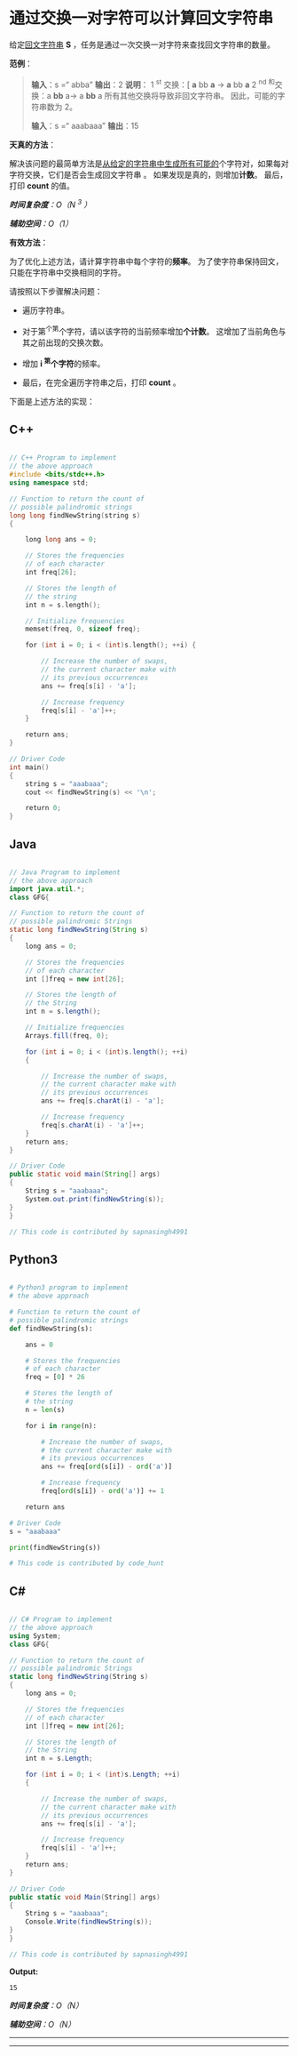 # 通过交换一对字符可以计算回文字符串

给定[回文字符串](https://www.geeksforgeeks.org/string-palindrome/) **S** ，任务是通过一次交换一对字符来查找回文字符串的数量。

**范例**：

> **输入**：s =“ abba”
> **输出**：2
> **说明**：
> 1 <sup>st</sup> 交换：[ **a** bb **a** -> **a** bb **a** 2 <sup>nd 和</sup>交换：a **bb** a-> a **bb** a
> 所有其他交换将导致非回文字符串。
> 因此，可能的字符串数为 2。
> 
> **输入**：s =“ aaabaaa”
> **输出**：15

**天真的方法**：

解决该问题的最简单方法是[从给定的字符串中生成所有可能的](https://www.geeksforgeeks.org/find-all-pairs-possible-from-the-given-array/)个字符对，如果每对字符交换，它们是否会生成回文字符串 。 如果发现是真的，则增加**计数**。 最后，打印 **count** 的值。

***时间复杂度**：O（N <sup>3</sup> ）*

***辅助空间**：O（1）*

**有效方法**：

为了优化上述方法，请计算字符串中每个字符的**频率**。 为了使字符串保持回文，只能在字符串中交换相同的字符。

请按照以下步骤解决问题：

*   遍历字符串。

*   对于第<sup>个第</sup>个字符，请以该字符的当前频率增加**个计数**。 这增加了当前角色与其之前出现的交换次数。

*   增加 **i <sup>第</sup>个字符**的频率。

*   最后，在完全遍历字符串之后，打印 **count** 。

下面是上述方法的实现：

## C++

```cpp

// C++ Program to implement 
// the above approach 
#include <bits/stdc++.h> 
using namespace std; 

// Function to return the count of 
// possible palindromic strings 
long long findNewString(string s) 
{ 

    long long ans = 0; 

    // Stores the frequencies 
    // of each character 
    int freq[26]; 

    // Stores the length of 
    // the string 
    int n = s.length(); 

    // Initialize frequencies 
    memset(freq, 0, sizeof freq); 

    for (int i = 0; i < (int)s.length(); ++i) { 

        // Increase the number of swaps, 
        // the current character make with 
        // its previous occurrences 
        ans += freq[s[i] - 'a']; 

        // Increase frequency 
        freq[s[i] - 'a']++; 
    } 

    return ans; 
} 

// Driver Code 
int main() 
{ 
    string s = "aaabaaa"; 
    cout << findNewString(s) << '\n'; 

    return 0; 
} 

```

## Java

```java

// Java Program to implement 
// the above approach 
import java.util.*; 
class GFG{ 

// Function to return the count of 
// possible palindromic Strings 
static long findNewString(String s) 
{ 
    long ans = 0; 

    // Stores the frequencies 
    // of each character 
    int []freq = new int[26]; 

    // Stores the length of 
    // the String 
    int n = s.length(); 

    // Initialize frequencies 
    Arrays.fill(freq, 0); 

    for (int i = 0; i < (int)s.length(); ++i) 
    { 

        // Increase the number of swaps, 
        // the current character make with 
        // its previous occurrences 
        ans += freq[s.charAt(i) - 'a']; 

        // Increase frequency 
        freq[s.charAt(i) - 'a']++; 
    } 
    return ans; 
} 

// Driver Code 
public static void main(String[] args) 
{ 
    String s = "aaabaaa"; 
    System.out.print(findNewString(s)); 
} 
} 

// This code is contributed by sapnasingh4991

```

## Python3

```py

# Python3 program to implement 
# the above approach 

# Function to return the count of 
# possible palindromic strings 
def findNewString(s): 

    ans = 0

    # Stores the frequencies 
    # of each character 
    freq = [0] * 26

    # Stores the length of 
    # the string 
    n = len(s) 

    for i in range(n): 

        # Increase the number of swaps, 
        # the current character make with 
        # its previous occurrences 
        ans += freq[ord(s[i]) - ord('a')] 

        # Increase frequency 
        freq[ord(s[i]) - ord('a')] += 1

    return ans 

# Driver Code 
s = "aaabaaa"

print(findNewString(s)) 

# This code is contributed by code_hunt 

```

## C#

```cs

// C# Program to implement 
// the above approach 
using System; 
class GFG{ 

// Function to return the count of 
// possible palindromic Strings 
static long findNewString(String s) 
{ 
    long ans = 0; 

    // Stores the frequencies 
    // of each character 
    int []freq = new int[26]; 

    // Stores the length of 
    // the String 
    int n = s.Length; 

    for (int i = 0; i < (int)s.Length; ++i) 
    { 

        // Increase the number of swaps, 
        // the current character make with 
        // its previous occurrences 
        ans += freq[s[i] - 'a']; 

        // Increase frequency 
        freq[s[i] - 'a']++; 
    } 
    return ans; 
} 

// Driver Code 
public static void Main(String[] args) 
{ 
    String s = "aaabaaa"; 
    Console.Write(findNewString(s)); 
} 
} 

// This code is contributed by sapnasingh4991

```

**Output:** 

```
15

```

***时间复杂度**：O（N）*

***辅助空间**：O（N）*



* * *

* * *



